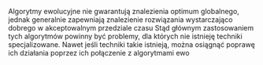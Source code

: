 Algorytmy ewolucyjne nie gwarantują znalezienia optimum globalnego, jednak generalnie zapewniają znalezienie rozwiązania wystarczająco dobrego w akceptowalnym przedziale czasu
Stąd głównym zastosowaniem tych algorytmów powinny być problemy, dla których nie istnieję techniki specjalizowane. Nawet jeśli techniki takie istnieją, można osiągnąć poprawę ich działania poprzez ich połączenie z algorytmami ewo